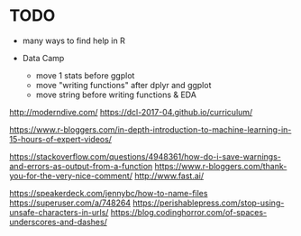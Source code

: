  # TODO

- many ways to find help in R

- Data Camp
    + move 1 stats before ggplot
    + move "writing functions" after dplyr and ggplot
    + move string before writing functions & EDA

http://moderndive.com/
https://dcl-2017-04.github.io/curriculum/

https://www.r-bloggers.com/in-depth-introduction-to-machine-learning-in-15-hours-of-expert-videos/

https://stackoverflow.com/questions/4948361/how-do-i-save-warnings-and-errors-as-output-from-a-function
https://www.r-bloggers.com/thank-you-for-the-very-nice-comment/
http://www.fast.ai/

https://speakerdeck.com/jennybc/how-to-name-files
https://superuser.com/a/748264
https://perishablepress.com/stop-using-unsafe-characters-in-urls/
https://blog.codinghorror.com/of-spaces-underscores-and-dashes/
